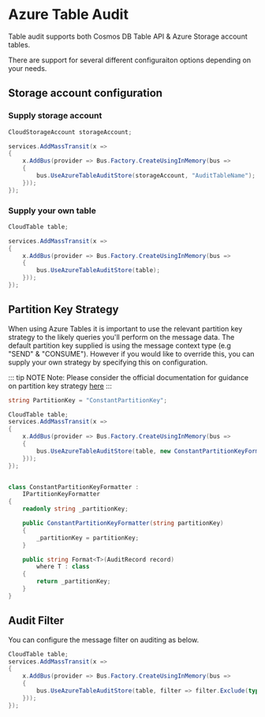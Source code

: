 # Azure Table Audit

Table audit supports both Cosmos DB Table API & Azure Storage account tables.

There are support for several different configuraiton options depending on your needs.

## Storage account configuration

### Supply storage account

```cs
CloudStorageAccount storageAccount;

services.AddMassTransit(x =>
{
    x.AddBus(provider => Bus.Factory.CreateUsingInMemory(bus =>
    {
        bus.UseAzureTableAuditStore(storageAccount, "AuditTableName");
    }));
});

```

### Supply your own table

```cs
CloudTable table;

services.AddMassTransit(x =>
{
    x.AddBus(provider => Bus.Factory.CreateUsingInMemory(bus =>
    {
        bus.UseAzureTableAuditStore(table);
    }));
});

```

## Partition Key Strategy

When using Azure Tables it is important to use the relevant partition key strategy to the likely queries you'll perform on the message data. The default partition key supplied is using the message context type (e.g "SEND" & "CONSUME"). However if you would like to override this, you can supply your own strategy by specifying this on configuration.

::: tip NOTE
Note: Please consider the official documentation for guidance on partition key strategy [here](https://docs.microsoft.com/en-us/rest/api/storageservices/designing-a-scalable-partitioning-strategy-for-azure-table-storage)
:::

```cs
string PartitionKey = "ConstantPartitionKey";

CloudTable table;
services.AddMassTransit(x =>
{
    x.AddBus(provider => Bus.Factory.CreateUsingInMemory(bus =>
    {
        bus.UseAzureTableAuditStore(table, new ConstantPartitionKeyFormatter(PartitionKey));
    }));
});


class ConstantPartitionKeyFormatter :
    IPartitionKeyFormatter
{
    readonly string _partitionKey;

    public ConstantPartitionKeyFormatter(string partitionKey)
    {
        _partitionKey = partitionKey;
    }

    public string Format<T>(AuditRecord record)
        where T : class
    {
        return _partitionKey;
    }
}
```

## Audit Filter

You can configure the message filter on auditing as below.

```cs
CloudTable table;
services.AddMassTransit(x =>
{
    x.AddBus(provider => Bus.Factory.CreateUsingInMemory(bus =>
    {
        bus.UseAzureTableAuditStore(table, filter => filter.Exclude(typeof(LargeMessage), typeof(SecretMessage)));
    }));
});
```
